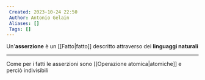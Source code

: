 ```yaml
---
 Created: 2023-10-24 22:50
 Author: Antonio Gelain
 Aliases: []
 Tags: []
---
```


Un'**asserzione** è un [[Fatto|fatto]] descritto attraverso dei **linguaggi naturali**

---

Come per i fatti le asserzioni sono [[Operazione atomica|atomiche]] e perciò indivisibili